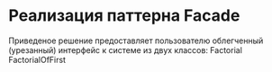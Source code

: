 # Реализация паттерна Facade
Приведеное решение предоставляет пользователю облегченный (урезанный) интерфейс к системе из двух классов:
Factorial
FactorialOfFirst
